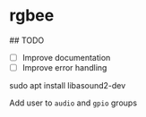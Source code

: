 # rgbee

## TODO

- [ ] Improve documentation
- [ ] Improve error handling

sudo apt install libasound2-dev

Add user to `audio` and `gpio` groups
